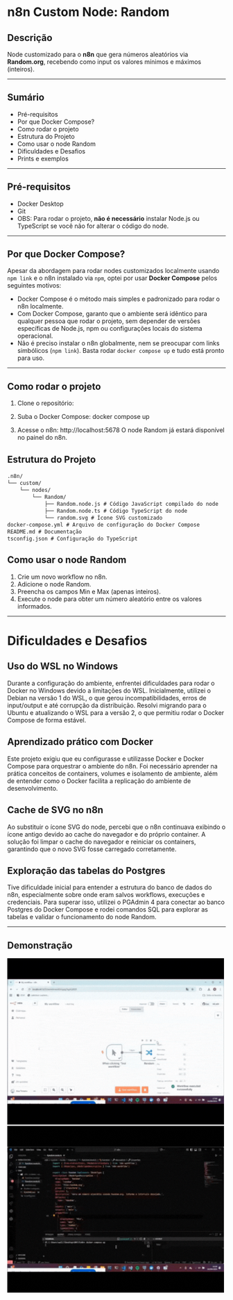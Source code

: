 # n8n Custom Node: Random

## Descrição
Node customizado para o **n8n** que gera números aleatórios via **Random.org**, recebendo como input os valores mínimos e máximos (inteiros).

---

## Sumário
- Pré-requisitos  
- Por que Docker Compose?  
- Como rodar o projeto  
- Estrutura do Projeto  
- Como usar o node Random  
- Dificuldades e Desafios 
- Prints e exemplos  

---

## Pré-requisitos
- Docker Desktop 
- Git 
- OBS: Para rodar o projeto, **não é necessário** instalar Node.js ou TypeScript se você não for alterar o código do node. 

---

## Por que Docker Compose?

Apesar da abordagem para rodar nodes customizados localmente usando `npm link` e o n8n instalado via `npm`, optei por usar **Docker Compose** pelos seguintes motivos:

- Docker Compose é o método mais simples e padronizado para rodar o n8n localmente.
- Com Docker Compose, garanto que o ambiente será idêntico para qualquer pessoa que rodar o projeto, sem depender de versões específicas de Node.js, npm ou configurações locais do sistema operacional.  
- Não é preciso instalar o n8n globalmente, nem se preocupar com links simbólicos (`npm link`). Basta rodar `docker compose up` e tudo está pronto para uso.  

---

## Como rodar o projeto
1. Clone o repositório:

2. Suba o Docker Compose:
docker compose up

3. Acesse o n8n: http://localhost:5678
O node Random já estará disponível no painel do n8n.

## Estrutura do Projeto
```
.n8n/
└── custom/
    └── nodes/
        └── Random/
            ├── Random.node.js # Código JavaScript compilado do node
            ├── Random.node.ts # Código TypeScript do node
            └── random.svg # Ícone SVG customizado
docker-compose.yml # Arquivo de configuração do Docker Compose
README.md # Documentação
tsconfig.json # Configuração do TypeScript
```


## Como usar o node Random
1. Crie um novo workflow no n8n.
2. Adicione o node Random.
3. Preencha os campos Min e Max (apenas inteiros).
4. Execute o node para obter um número aleatório entre os valores informados.

---

# Dificuldades e Desafios

## Uso do WSL no Windows
Durante a configuração do ambiente, enfrentei dificuldades para rodar o Docker no Windows devido a limitações do WSL. Inicialmente, utilizei o Debian na versão 1 do WSL, o que gerou incompatibilidades, erros de input/output e até corrupção da distribuição. Resolvi migrando para o Ubuntu e atualizando o WSL para a versão 2, o que permitiu rodar o Docker Compose de forma estável.

## Aprendizado prático com Docker
Este projeto exigiu que eu configurasse e utilizasse Docker e Docker Compose para orquestrar o ambiente do n8n. Foi necessário aprender na prática conceitos de containers, volumes e isolamento de ambiente, além de entender como o Docker facilita a replicação do ambiente de desenvolvimento.

## Cache de SVG no n8n
Ao substituir o ícone SVG do node, percebi que o n8n continuava exibindo o ícone antigo devido ao cache do navegador e do próprio container. A solução foi limpar o cache do navegador e reiniciar os containers, garantindo que o novo SVG fosse carregado corretamente.

## Exploração das tabelas do Postgres
Tive dificuldade inicial para entender a estrutura do banco de dados do n8n, especialmente sobre onde eram salvos workflows, execuções e credenciais. Para superar isso, utilizei o PGAdmin 4 para conectar ao banco Postgres do Docker Compose e rodei comandos SQL para explorar as tabelas e validar o funcionamento do node Random.

---

## Demonstração
<img src="gifs/gif1.mp4.gif" alt="Exemplo 1" width="500" />

<img src="gifs/gif2.mp4.gif" alt="Exemplo 2" width="500" />